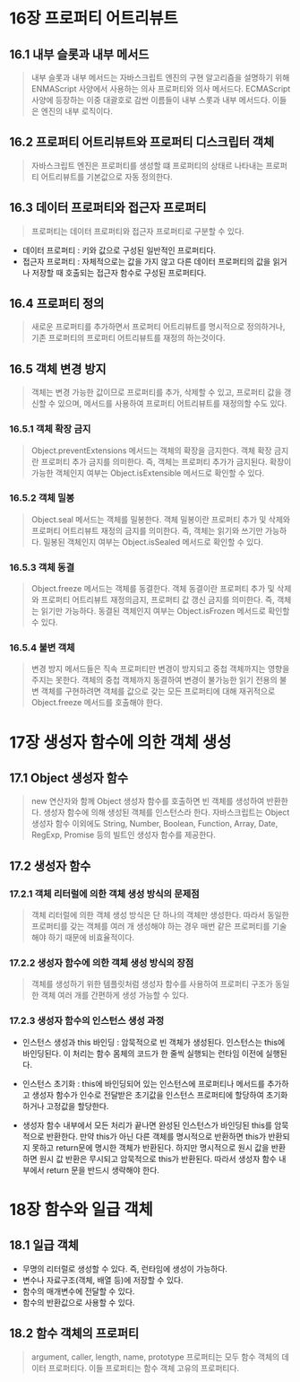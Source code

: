 # 16장 프로퍼티 어트리뷰트

## 16.1 내부 슬롯과 내부 메서드

> 내부 슬롯과 내부 메서드는 자바스크립트 엔진의 구현 알고리즘을 설명하기 위해 ENMAScript 사양에서 사용하는 의사 프로퍼티와 의사 메서드다. ECMAScript 사양에 등장하는 이중 대괄호로 감싼 이름들이 내부 스롯과 내부 메서드다. 이들은 엔진의 내부 로직이다.

## 16.2 프로퍼티 어트리뷰트와 프로퍼티 디스크립터 객체

> 자바스크립트 엔진은 프로퍼티를 생성할 떄 프로퍼티의 상태르 나타내는 프로퍼티 어트리뷰트를 기본값으로 자동 정의한다.

## 16.3 데이터 프로퍼티와 접근자 프로퍼티

> 프로퍼티는 데이터 프로퍼티와 접근자 프로퍼티로 구분할 수 있다.

- 데이터 프로퍼티 : 키와 값으로 구성된 일반적인 프로퍼티다.
- 접근자 프로퍼티 : 자체적으로는 값을 가지 않고 다른 데이터 프로퍼티의 값을 읽거나 저장할 때 호출되는 접근자 함수로 구성된 프로퍼티다.

## 16.4 프로퍼티 정의

> 새로운 프로퍼티를 추가하면서 프로퍼티 어트리뷰트를 명시적으로 정의하거나, 기존 프로퍼티의 프로퍼티 어트리뷰트를 재정의 하는것이다.

## 16.5 객체 변경 방지

> 객체는 변경 가능한 값이므로 프로퍼티를 추가, 삭제할 수 있고, 프로퍼티 값을 갱신할 수 있으며, 메서드를 사용하여 프로퍼티 어트리뷰트를 재정의할 수도 있다.

### 16.5.1 객체 확장 금지

> Object.preventExtensions 메서드는 객체의 확장을 금지한다. 객체 확장 금지란 프로퍼티 추가 금지를 의미한다. 즉, 객체는 프로퍼티 추가가 금지된다. 확장이 가능한 객체인지 여부는 Object.isExtensible 메서드로 확인할 수 있다.


### 16.5.2 객체 밀봉

> Object.seal 메서드는 객체를 밀봉한다. 객체 밀봉이란 프로퍼티 추가 및 삭제와 프로퍼티 어트리뷰트 재정의 금지를 의미한다. 즉, 객체는 읽기와 쓰기만 가능하다. 밀봉된 객체인지 여부는 Object.isSealed 메서드로 확인할 수 있다.

### 16.5.3 객체 동결

> Object.freeze 메서드는 객체를 동결한다. 객체 동결이란 프로퍼티 추가 및 삭제와 프로퍼티 어트리뷰트 재정의금지, 프로퍼티 값 갱신 금지를 의미한다. 즉, 객체는 읽기만 가능하다. 동결된 객체인지 여부는 Object.isFrozen 메서드로 확인할 수 있다.

### 16.5.4 불변 객체

> 변경 방지 메서드들은 직속 프로퍼티만 변경이 방지되고 중첩 객체까지는 영향을 주지는 못한다. 객체의 중첩 객체까지 동결하여 변경이 불가능한 읽기 전용의 불변 객체를 구현하려면 객체를 값으로 갖는 모든 프로퍼티에 대해 재귀적으로 Object.freeze 메서드를 호출해야 한다.

# 17장 생성자 함수에 의한 객체 생성

## 17.1 Object 생성자 함수

> new 연산자와 함께 Object 생성자 함수를 호출하면 빈 객체를 생성하여 반환한다. 생성자 함수에 의해 생성된 객체를 인스턴스라 한다. 자바스크립트는 Object 생성자 함수 이외에도 String, Number, Boolean, Function, Array, Date, RegExp, Promise 등의 빌트인 생성자 함수를 제공한다.

## 17.2 생성자 함수

### 17.2.1 객체 리터럴에 의한 객체 생성 방식의 문제점

> 객체 리터럴에 의한 객체 생성 방식은 단 하나의 객체만 생성한다. 따라서 동일한 프로퍼티를 갖는 객체를 여러 개 생성해야 하는 경우 매번 같은 프로퍼티를 기술해야 하기 때문에 비효율적이다.

### 17.2.2 생성자 함수에 의한 객체 생성 방식의 장점

> 객체를 생성하기 위한 템플릿처럼 생성자 함수를 사용하여 프로퍼티 구조가 동일한 객체 여러 개를 간편하게 생성 가능할 수 있다.

### 17.2.3 생성자 함수의 인스턴스 생성 과정

- 인스턴스 생성과 this 바인딩 : 암묵적으로 빈 객체가 생성된다. 인스턴스는 this에 바인딩된다. 이 처리는 함수 몸체의 코드가 한 줄씩 실행되는 런타임 이전에 실행된다.

- 인스턴스 초기화 : this에 바인딩되어 있는 인스턴스에 프로퍼티나 메서드를 추가하고 생성자 함수가 인수로 전달받은 초기값을 인스턴스 프로퍼티에 할당하여 초기화하거나 고정값을 할당한다.

- 생성자 함수 내부에서 모든 처리가 끝나면 완성된 인스턴스가 바인딩된 this를 암묵적으로 반환한다. 만약 this가 아닌 다른 객체를 명시적으로 반환하면 this가 반환되지 못하고 return문에 명시한 객체가 반환된다. 하지만 명시적으로 원시 값을 반환하면 원시 값 반환은 무시되고 암묵적으로 this가 반환된다. 따라서 생성자 함수 내부에서 return 문을 반드시 생략해야 한다.

# 18장 함수와 일급 객체

## 18.1 일급 객체

- 무명의 리터럴로 생성할 수 있다. 즉, 런타임에 생성이 가능하다.
- 변수나 자료구조(객체, 배열 등)에 저장할 수 있다.
- 함수의 매개변수에 전달할 수 있다.
- 함수의 반환값으로 사용할 수 있다.

## 18.2 함수 객체의 프로퍼티

> argument, caller, length, name, prototype 프로퍼티는 모두 함수 객체의 데이터 프로퍼티다. 이들 프로퍼티는 함수 객체 고유의 프로퍼티다.
